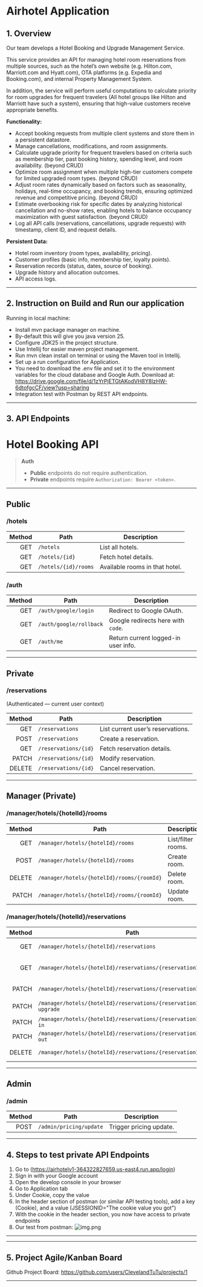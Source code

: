 # Airhotel Application

## 1. Overview

Our team develops a Hotel Booking and Upgrade Management Service.  

This service provides an API for managing hotel room reservations from multiple sources, 
such as the hotel’s own website (e.g. Hilton.com, Marriott.com and Hyatt.com), 
OTA platforms (e.g. Expedia and Booking.com), and internal Property Management System.   

In addition, the service will perform useful computations to calculate priority for room upgrades for 
frequent travelers (All hotel groups like Hilton and Marriott have such a system), 
ensuring that high-value customers receive appropriate benefits.

**Functionality:**  

- Accept booking requests from multiple client systems and store them in a persistent datastore. 
- Manage cancellations, modifications, and room assignments. 
- Calculate upgrade priority for frequent travelers based on criteria such as membership tier, past booking history, spending level, and room availability. (beyond CRUD)
- Optimize room assignment when multiple high-tier customers compete for limited upgraded room types. (beyond CRUD)
- Adjust room rates dynamically based on factors such as seasonality, holidays, real-time occupancy, and booking trends, ensuring optimized revenue and competitive pricing. (beyond CRUD)
- Estimate overbooking risk for specific dates by analyzing historical cancellation and no-show rates, enabling hotels to balance occupancy maximization with guest satisfaction. (beyond CRUD)
- Log all API calls (reservations, cancellations, upgrade requests) with timestamp, client ID, and request details.


**Persistent Data:** 

- Hotel room inventory (room types, availability, pricing). 
- Customer profiles (basic info, membership tier, loyalty points). 
- Reservation records (status, dates, source of booking). 
- Upgrade history and allocation outcomes. 
- API access logs.

---

## 2. Instruction on Build and Run our application
Running in local machine:
- Install mvn package manager on machine.
- By-default this will give you java version 25.
- Configure JDK25 in the project structure.
- Use Intellij for easier maven project management.
- Run mvn clean install on terminal or using the Maven tool in Intellij.
- Set up a run configuration for Application.
- You need to download the .env file and set it to the environment variables for the cloud database and Google Auth.
    Download at: https://drive.google.com/file/d/1zYrPjETGtAKodVH8Y8lzHW-6dtofgcCF/view?usp=sharing
- Integration test with Postman by REST API endpoints.
---

## 3. API Endpoints

# Hotel Booking API

> **Auth**
> - **Public** endpoints do not require authentication.
> - **Private** endpoints require `Authorization: Bearer <token>`.

---

## Public

### /hotels
| Method | Path                     | Description                     |
|-------:|--------------------------|---------------------------------|
| GET    | `/hotels`                | List all hotels.                |
| GET    | `/hotels/{id}`           | Fetch hotel details.            |
| GET    | `/hotels/{id}/rooms`     | Available rooms in that hotel.  |

### /auth
| Method | Path                         | Description                                |
|-------:|------------------------------|--------------------------------------------|
| GET    | `/auth/google/login`         | Redirect to Google OAuth.                  |
| GET    | `/auth/google/rollback`      | Google redirects here with `code`.         |
| GET    | `/auth/me`                   | Return current logged-in user info.        |

---

## Private

### /reservations
(Authenticated — current user context)

| Method | Path                           | Description                 |
|-------:|--------------------------------|-----------------------------|
| GET    | `/reservations`                | List current user’s reservations. |
| POST   | `/reservations`                | Create a reservation.       |
| GET    | `/reservations/{id}`           | Fetch reservation details.  |
| PATCH  | `/reservations/{id}`           | Modify reservation.         |
| DELETE | `/reservations/{id}`           | Cancel reservation.         |

---

## Manager (Private)

### /manager/hotels/{hotelId}/rooms
| Method | Path                                                  | Description        |
|-------:|-------------------------------------------------------|--------------------|
| GET    | `/manager/hotels/{hotelId}/rooms`                     | List/filter rooms. |
| POST   | `/manager/hotels/{hotelId}/rooms`                     | Create room.       |
| DELETE | `/manager/hotels/{hotelId}/rooms/{roomId}`            | Delete room.       |
| PATCH  | `/manager/hotels/{hotelId}/rooms/{roomId}`            | Update room.       |

### /manager/hotels/{hotelId}/reservations
| Method | Path                                                                 | Description                        |
|-------:|----------------------------------------------------------------------|------------------------------------|
| GET    | `/manager/hotels/{hotelId}/reservations`                             | List/filter all reservations.      |
| GET    | `/manager/hotels/{hotelId}/reservations/{reservationId}`             | View any guest’s reservation.      |
| PATCH  | `/manager/hotels/{hotelId}/reservations/{reservationId}`             | Modify reservation.                |
| PATCH  | `/manager/hotels/{hotelId}/reservations/{reservationId}:apply-upgrade` | Apply upgrade.                     |
| PATCH  | `/manager/hotels/{hotelId}/reservations/{reservationId}:check-in`    | Check in.                          |
| PATCH  | `/manager/hotels/{hotelId}/reservations/{reservationId}:check-out`   | Check out.                         |
| DELETE | `/manager/hotels/{hotelId}/reservations/{reservationId}`             | Cancel reservation.                |

---

## Admin

### /admin
| Method | Path                     | Description          |
|-------:|--------------------------|----------------------|
| POST   | `/admin/pricing/update`  | Trigger pricing update. |

---

## 4. Steps to test private API Endpoints

1. Go to (https://airhotelv1-364322827659.us-east4.run.app/login)
2. Sign in with your Google account
3. Open the develop console in your browser
4. Go to Application tab
5. Under Cookie, copy the value
6. In the header section of postman (or similar API testing tools), add a key (Cookie), and a value (JSESSIONID="The cookie value you got")
7. With the cookie in the header section, you now have access to private endpoints
8. Our test from postman: ![img.png](img.png)

--- 

---

## 5. Project Agile/Kanban Board

Github Project Board:
https://github.com/users/ClevelandTuTu/projects/1

--- 
